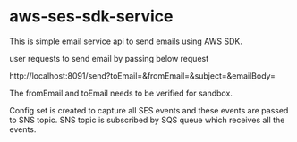 # aws-ses-sdk-service
This is simple email service api to send emails using AWS SDK.

user requests to send email by passing below request

http://localhost:8091/send?toEmail=<toEmail>&fromEmail=<fromEmail>&subject=<subject>&emailBody=<emailBody>

The fromEmail and toEmail needs to be verified for sandbox.

Config set is created to capture all SES events and these events are passed to SNS topic.
SNS topic is subscribed by SQS queue which receives all the events.